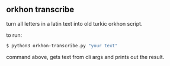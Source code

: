 orkhon transcribe
---

turn all letters in a latin text into old turkic orkhon script.

to run:

```bash
$ python3 orkhon-transcribe.py "your text"
```

command above, gets text from cli args and prints out the result.
